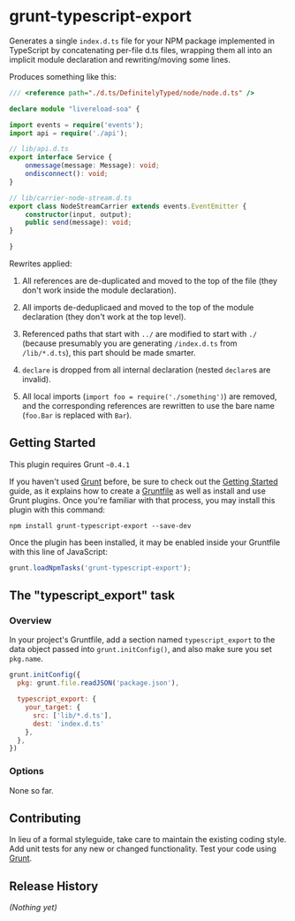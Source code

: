 # grunt-typescript-export

Generates a single `index.d.ts` file for your NPM package implemented in TypeScript by concatenating per-file d.ts files, wrapping them all into an implicit module declaration and rewriting/moving some lines.

Produces something like this:

```typescript
/// <reference path="./d.ts/DefinitelyTyped/node/node.d.ts" />

declare module "livereload-soa" {

import events = require('events');
import api = require('./api');

// lib/api.d.ts
export interface Service {
    onmessage(message: Message): void;
    ondisconnect(): void;
}

// lib/carrier-node-stream.d.ts
export class NodeStreamCarrier extends events.EventEmitter {
    constructor(input, output);
    public send(message): void;
}

}
```

Rewrites applied:

1. All references are de-duplicated and moved to the top of the file (they don't work inside the module declaration).

2. All imports de-deduplicaed and moved to the top of the module declaration (they don't work at the top level).

3. Referenced paths that start with `../` are modified to start with `./` (because presumably you are generating `/index.d.ts` from `/lib/*.d.ts`), this part should be made smarter.

4. `declare` is dropped from all internal declaration (nested `declare`s are invalid).

5. All local imports (`import foo = require('./something')`) are removed, and the corresponding references are rewritten to use the bare name (`foo.Bar` is replaced with `Bar`).


## Getting Started

This plugin requires Grunt `~0.4.1`

If you haven't used [Grunt](http://gruntjs.com/) before, be sure to check out the [Getting Started](http://gruntjs.com/getting-started) guide, as it explains how to create a [Gruntfile](http://gruntjs.com/sample-gruntfile) as well as install and use Grunt plugins. Once you're familiar with that process, you may install this plugin with this command:

```shell
npm install grunt-typescript-export --save-dev
```

Once the plugin has been installed, it may be enabled inside your Gruntfile with this line of JavaScript:

```js
grunt.loadNpmTasks('grunt-typescript-export');
```

## The "typescript_export" task

### Overview

In your project's Gruntfile, add a section named `typescript_export` to the data object passed into `grunt.initConfig()`, and also make sure you set `pkg.name`.

```js
grunt.initConfig({
  pkg: grunt.file.readJSON('package.json'),

  typescript_export: {
    your_target: {
      src: ['lib/*.d.ts'],
      dest: 'index.d.ts'
    },
  },
})
```

### Options

None so far.


## Contributing
In lieu of a formal styleguide, take care to maintain the existing coding style. Add unit tests for any new or changed functionality. Test your code using [Grunt](http://gruntjs.com/).

## Release History
_(Nothing yet)_
